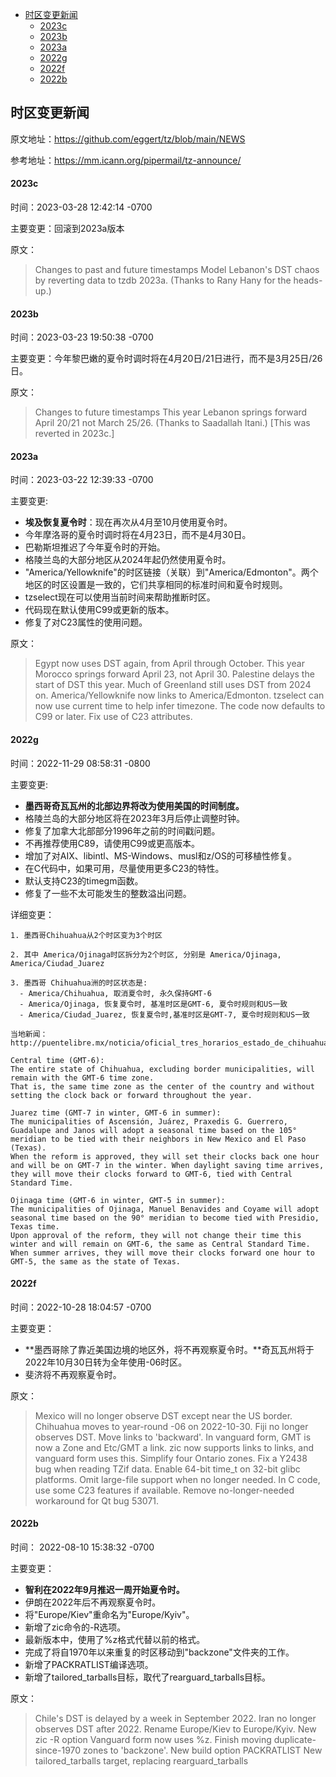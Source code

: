 - [时区变更新闻](#时区变更新闻)
    - [2023c](#2023c)
    - [2023b](#2023b)
    - [2023a](#2023a)
    - [2022g](#2022g)
    - [2022f](#2022f)
    - [2022b](#2022b)

## 时区变更新闻
原文地址：https://github.com/eggert/tz/blob/main/NEWS

参考地址：https://mm.icann.org/pipermail/tz-announce/

#### 2023c
时间：2023-03-28 12:42:14 -0700

主要变更：回滚到2023a版本

原文：
> Changes to past and future timestamps
> Model Lebanon's DST chaos by reverting data to tzdb 2023a.
> (Thanks to Rany Hany for the heads-up.)

#### 2023b
时间：2023-03-23 19:50:38 -0700

主要变更：今年黎巴嫩的夏令时调时将在4月20日/21日进行，而不是3月25日/26日。

原文：
> Changes to future timestamps
> This year Lebanon springs forward April 20/21 not March 25/26.
> (Thanks to Saadallah Itani.)  [This was reverted in 2023c.]

#### 2023a
时间：2023-03-22 12:39:33 -0700

主要变更:
- **埃及恢复夏令时**：现在再次从4月至10月使用夏令时。
- 今年摩洛哥的夏令时调时将在4月23日，而不是4月30日。
- 巴勒斯坦推迟了今年夏令时的开始。
- 格陵兰岛的大部分地区从2024年起仍然使用夏令时。
- "America/Yellowknife"的时区链接（关联）到"America/Edmonton"。两个地区的时区设置是一致的，它们共享相同的标准时间和夏令时规则。
- tzselect现在可以使用当前时间来帮助推断时区。
- 代码现在默认使用C99或更新的版本。
- 修复了对C23属性的使用问题。

原文：
> Egypt now uses DST again, from April through October.
    This year Morocco springs forward April 23, not April 30.
    Palestine delays the start of DST this year.
    Much of Greenland still uses DST from 2024 on.
    America/Yellowknife now links to America/Edmonton.
    tzselect can now use current time to help infer timezone.
    The code now defaults to C99 or later.
    Fix use of C23 attributes.

#### 2022g
时间：2022-11-29 08:58:31 -0800

主要变更:
- **墨西哥奇瓦瓦州的北部边界将改为使用美国的时间制度。**
- 格陵兰岛的大部分地区将在2023年3月后停止调整时钟。
- 修复了加拿大北部部分1996年之前的时间戳问题。
- 不再推荐使用C89，请使用C99或更高版本。
- 增加了对AIX、libintl、MS-Windows、musl和z/OS的可移植性修复。
- 在C代码中，如果可用，尽量使用更多C23的特性。
- 默认支持C23的timegm函数。
- 修复了一些不太可能发生的整数溢出问题。

详细变更：
```
1. 墨西哥Chihuahua从2个时区变为3个时区

2. 其中 America/Ojinaga时区拆分为2个时区, 分别是 America/Ojinaga, America/Ciudad_Juarez

3. 墨西哥 Chihuahua洲的时区状态是:
  - America/Chihuahua, 取消夏令时, 永久保持GMT-6
  - America/Ojinaga, 恢复夏令时, 基准时区是GMT-6, 夏令时规则和US一致
  - America/Ciudad_Juarez, 恢复夏令时,基准时区是GMT-7, 夏令时规则和US一致

当地新闻：http://puentelibre.mx/noticia/oficial_tres_horarios_estado_de_chihuahua_propuesta_noviembre_2022/

Central time (GMT-6):
The entire state of Chihuahua, excluding border municipalities, will remain with the GMT-6 time zone.
That is, the same time zone as the center of the country and without setting the clock back or forward throughout the year.

Juarez time (GMT-7 in winter, GMT-6 in summer):
The municipalities of Ascensión, Juárez, Praxedis G. Guerrero, Guadalupe and Janos will adopt a seasonal time based on the 105° meridian to be tied with their neighbors in New Mexico and El Paso (Texas).
When the reform is approved, they will set their clocks back one hour and will be on GMT-7 in the winter. When daylight saving time arrives, they will move their clocks forward to GMT-6, tied with Central Standard Time.

Ojinaga time (GMT-6 in winter, GMT-5 in summer):
The municipalities of Ojinaga, Manuel Benavides and Coyame will adopt seasonal time based on the 90° meridian to become tied with Presidio, Texas time.
Upon approval of the reform, they will not change their time this winter and will remain on GMT-6, the same as Central Standard Time.
When summer arrives, they will move their clocks forward one hour to GMT-5, the same as the state of Texas.
```

#### 2022f
时间：2022-10-28 18:04:57 -0700

主要变更：
- **墨西哥除了靠近美国边境的地区外，将不再观察夏令时。**奇瓦瓦州将于2022年10月30日转为全年使用-06时区。
- 斐济将不再观察夏令时。

原文：
> Mexico will no longer observe DST except near the US border.
    Chihuahua moves to year-round -06 on 2022-10-30.
    Fiji no longer observes DST.
    Move links to 'backward'.
    In vanguard form, GMT is now a Zone and Etc/GMT a link.
    zic now supports links to links, and vanguard form uses this.
    Simplify four Ontario zones.
    Fix a Y2438 bug when reading TZif data.
    Enable 64-bit time_t on 32-bit glibc platforms.
    Omit large-file support when no longer needed.
    In C code, use some C23 features if available.
    Remove no-longer-needed workaround for Qt bug 53071.

#### 2022b
时间： 2022-08-10 15:38:32 -0700

主要变更：
- **智利在2022年9月推迟一周开始夏令时。**
- 伊朗在2022年后不再观察夏令时。
- 将"Europe/Kiev"重命名为"Europe/Kyiv"。
- 新增了zic命令的-R选项。
- 最新版本中，使用了%z格式代替以前的格式。
- 完成了将自1970年以来重复的时区移动到"backzone"文件夹的工作。
- 新增了PACKRATLIST编译选项。
- 新增了tailored_tarballs目标，取代了rearguard_tarballs目标。

原文：
> Chile's DST is delayed by a week in September 2022.
    Iran no longer observes DST after 2022.
    Rename Europe/Kiev to Europe/Kyiv.
    New zic -R option
    Vanguard form now uses %z.
    Finish moving duplicate-since-1970 zones to 'backzone'.
    New build option PACKRATLIST
    New tailored_tarballs target, replacing rearguard_tarballs

